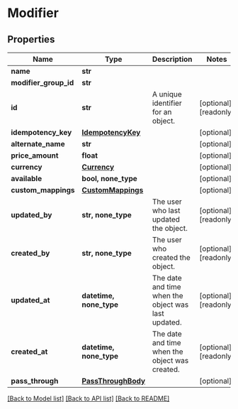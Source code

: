 # Modifier


## Properties
Name | Type | Description | Notes
------------ | ------------- | ------------- | -------------
**name** | **str** |  | 
**modifier_group_id** | **str** |  | 
**id** | **str** | A unique identifier for an object. | [optional] [readonly] 
**idempotency_key** | [**IdempotencyKey**](IdempotencyKey.md) |  | [optional] 
**alternate_name** | **str** |  | [optional] 
**price_amount** | **float** |  | [optional] 
**currency** | [**Currency**](Currency.md) |  | [optional] 
**available** | **bool, none_type** |  | [optional] 
**custom_mappings** | [**CustomMappings**](CustomMappings.md) |  | [optional] 
**updated_by** | **str, none_type** | The user who last updated the object. | [optional] [readonly] 
**created_by** | **str, none_type** | The user who created the object. | [optional] [readonly] 
**updated_at** | **datetime, none_type** | The date and time when the object was last updated. | [optional] [readonly] 
**created_at** | **datetime, none_type** | The date and time when the object was created. | [optional] [readonly] 
**pass_through** | [**PassThroughBody**](PassThroughBody.md) |  | [optional] 

[[Back to Model list]](../../README.md#documentation-for-models) [[Back to API list]](../../README.md#documentation-for-api-endpoints) [[Back to README]](../../README.md)


